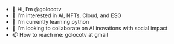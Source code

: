 - 👋 Hi, I’m @golocotv
- 👀 I’m interested in AI, NFTs, Cloud, and ESG
- 🌱 I’m currently learning python
- 💞️ I’m looking to collaborate on AI inovations with social impact
- 📫 How to reach me: golocotv at gmail

<!---
golocotv/golocotv is a ✨ special ✨ repository because its `README.md` (this file) appears on your GitHub profile.
You can click the Preview link to take a look at your changes.
--->

